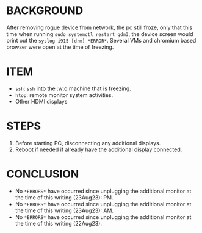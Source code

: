 # BACKGROUND
After removing rogue device from network, the pc still froze, only that this time when running `sudo systemctl restart gdm3`, the device screen would print out the `syslog i915 [drm] *ERROR*`. Several VMs and chromium based browser were open at the time of freezing. 

# ITEM
- `ssh`: `ssh` into the :w:q
machine that is freezing.
- `htop`: remote monitor system activities.
- Other HDMI displays 

<!-- ## Scripts -->

<!-- ## WARNING -->


# STEPS

1. Before starting PC, disconnecting any additional displays.  
2. Reboot if needed if already have the additional display connected. 


# CONCLUSION


- No `*ERRORS*` have occurred since unplugging the additional monitor at the time of this writing (23Aug23): PM.  
- No `*ERRORS*` have occurred since unplugging the additional monitor at the time of this writing (23Aug23): AM.  
- No `*ERRORS*` have occurred since unplugging the additional monitor at the time of this writing (22Aug23).  

<!--
drafted: 
22Aug23
-->


